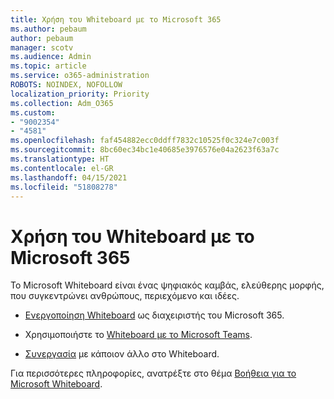 ```yaml
---
title: Χρήση του Whiteboard με το Microsoft 365
ms.author: pebaum
author: pebaum
manager: scotv
ms.audience: Admin
ms.topic: article
ms.service: o365-administration
ROBOTS: NOINDEX, NOFOLLOW
localization_priority: Priority
ms.collection: Adm_O365
ms.custom:
- "9002354"
- "4581"
ms.openlocfilehash: faf454882ecc0ddff7832c10525f0c324e7c003f
ms.sourcegitcommit: 8bc60ec34bc1e40685e3976576e04a2623f63a7c
ms.translationtype: HT
ms.contentlocale: el-GR
ms.lasthandoff: 04/15/2021
ms.locfileid: "51808278"
---
```

# <a name="use-whiteboard-with-microsoft-365"></a>Χρήση του Whiteboard με το Microsoft 365

Το Microsoft Whiteboard είναι ένας ψηφιακός καμβάς, ελεύθερης μορφής, που συγκεντρώνει ανθρώπους, περιεχόμενο και ιδέες. 

- [Ενεργοποίηση Whiteboard](https://support.office.com/article/d236aef8-fcdf-4b5e-b5d7-7f157461e920#bkmk_07) ως διαχειριστής του Microsoft 365. 

- Χρησιμοποιήστε το [Whiteboard με το Microsoft Teams](https://support.microsoft.com/office/7a6e7218-e9dc-4ccc-89aa-b1a0bb9c31ee). 

- [Συνεργασία](https://support.office.com/article/d236aef8-fcdf-4b5e-b5d7-7f157461e920#bkmk_27) με κάποιον άλλο στο Whiteboard. 

Για περισσότερες πληροφορίες, ανατρέξτε στο θέμα [Βοήθεια για το Microsoft Whiteboard](https://support.office.com/article/d236aef8-fcdf-4b5e-b5d7-7f157461e920). 
